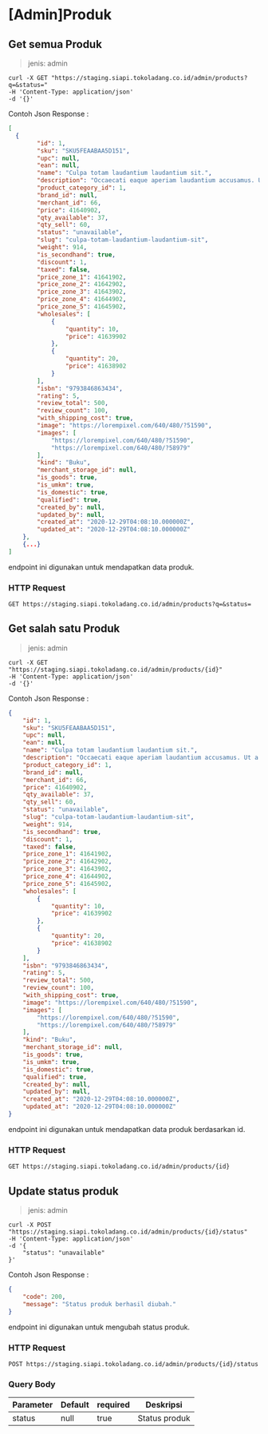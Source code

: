 # [Admin]Produk

## Get semua Produk

> jenis: admin

```shell
curl -X GET "https://staging.siapi.tokoladang.co.id/admin/products?q=&status="
-H 'Content-Type: application/json'
-d '{}'
```

Contoh Json Response :

```json
[
  {
        "id": 1,
        "sku": "SKU5FEAABAA5D151",
        "upc": null,
        "ean": null,
        "name": "Culpa totam laudantium laudantium sit.",
        "description": "Occaecati eaque aperiam laudantium accusamus. Ut a quia illo sequi culpa. Est expedita vel placeat cupiditate ut. Sunt ducimus nihil voluptatem minima ullam nihil ut.",
        "product_category_id": 1,
        "brand_id": null,
        "merchant_id": 66,
        "price": 41640902,
        "qty_available": 37,
        "qty_sell": 60,
        "status": "unavailable",
        "slug": "culpa-totam-laudantium-laudantium-sit",
        "weight": 914,
        "is_secondhand": true,
        "discount": 1,
        "taxed": false,
        "price_zone_1": 41641902,
        "price_zone_2": 41642902,
        "price_zone_3": 41643902,
        "price_zone_4": 41644902,
        "price_zone_5": 41645902,
        "wholesales": [
            {
                "quantity": 10,
                "price": 41639902
            },
            {
                "quantity": 20,
                "price": 41638902
            }
        ],
        "isbn": "9793846863434",
        "rating": 5,
        "review_total": 500,
        "review_count": 100,
        "with_shipping_cost": true,
        "image": "https://lorempixel.com/640/480/?51590",
        "images": [
            "https://lorempixel.com/640/480/?51590",
            "https://lorempixel.com/640/480/?58979"
        ],
        "kind": "Buku",
        "merchant_storage_id": null,
        "is_goods": true,
        "is_umkm": true,
        "is_domestic": true,
        "qualified": true,
        "created_by": null,
        "updated_by": null,
        "created_at": "2020-12-29T04:08:10.000000Z",
        "updated_at": "2020-12-29T04:08:10.000000Z"
    },
    {...}
]
```

endpoint ini digunakan untuk mendapatkan data produk.

### HTTP Request

`GET https://staging.siapi.tokoladang.co.id/admin/products?q=&status=`

## Get salah satu Produk

> jenis: admin

```shell
curl -X GET "https://staging.siapi.tokoladang.co.id/admin/products/{id}"
-H 'Content-Type: application/json'
-d '{}'
```

Contoh Json Response :

```json
{
    "id": 1,
    "sku": "SKU5FEAABAA5D151",
    "upc": null,
    "ean": null,
    "name": "Culpa totam laudantium laudantium sit.",
    "description": "Occaecati eaque aperiam laudantium accusamus. Ut a quia illo sequi culpa. Est expedita vel placeat cupiditate ut. Sunt ducimus nihil voluptatem minima ullam nihil ut.",
    "product_category_id": 1,
    "brand_id": null,
    "merchant_id": 66,
    "price": 41640902,
    "qty_available": 37,
    "qty_sell": 60,
    "status": "unavailable",
    "slug": "culpa-totam-laudantium-laudantium-sit",
    "weight": 914,
    "is_secondhand": true,
    "discount": 1,
    "taxed": false,
    "price_zone_1": 41641902,
    "price_zone_2": 41642902,
    "price_zone_3": 41643902,
    "price_zone_4": 41644902,
    "price_zone_5": 41645902,
    "wholesales": [
        {
            "quantity": 10,
            "price": 41639902
        },
        {
            "quantity": 20,
            "price": 41638902
        }
    ],
    "isbn": "9793846863434",
    "rating": 5,
    "review_total": 500,
    "review_count": 100,
    "with_shipping_cost": true,
    "image": "https://lorempixel.com/640/480/?51590",
    "images": [
        "https://lorempixel.com/640/480/?51590",
        "https://lorempixel.com/640/480/?58979"
    ],
    "kind": "Buku",
    "merchant_storage_id": null,
    "is_goods": true,
    "is_umkm": true,
    "is_domestic": true,
    "qualified": true,
    "created_by": null,
    "updated_by": null,
    "created_at": "2020-12-29T04:08:10.000000Z",
    "updated_at": "2020-12-29T04:08:10.000000Z"
}
```

endpoint ini digunakan untuk mendapatkan data produk berdasarkan id.

### HTTP Request

`GET https://staging.siapi.tokoladang.co.id/admin/products/{id}`

## Update status produk

> jenis: admin

```shell
curl -X POST "https://staging.siapi.tokoladang.co.id/admin/products/{id}/status"
-H 'Content-Type: application/json'
-d '{
    "status": "unavailable"
}'
```

Contoh Json Response :

```json
{
    "code": 200,
    "message": "Status produk berhasil diubah."
}
```

endpoint ini digunakan untuk mengubah status produk.

### HTTP Request

`POST https://staging.siapi.tokoladang.co.id/admin/products/{id}/status`

### Query Body

Parameter | Default | required | Deskripsi
--------- | ------- | -------- | -----------
status | null | true | Status produk